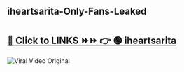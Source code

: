 
 ## iheartsarita-Only-Fans-Leaked

# <h2><a href="https://clipsfans.com/iheartsarita&ref=git">🔗 Click to LINKS ⏩⏩ 👉 🟢 iheartsarita </a></h2>

<a href="https://clipsfans.com/iheartsarita&ref=git" rel="nofollow" data-target="animated-image.originalLink"><img src="https://i.ibb.co.com/xMMVF88/686577567.gif" alt="Viral Video Original" style="max-width: 100%; display: inline-block;" data-target="animated-image.originalImage"></a>
